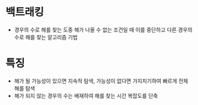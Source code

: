 # 백트래킹

- 경우의 수로 해를 찾는 도중 해가 나올 수 없는 조건일 때 이를 중단하고 다른 경우의 수로 해를 찾는 알고리즘 기법

# 특징

- 해가 될 가능성이 있으면 지속적 탐색, 가능성이 없다면 가지치기하여 빠르게 전체 해를 탐색
- 해가 되지 않는 경우의 수는 배재하여 해를 찾는 시간 복잡도를 단축
